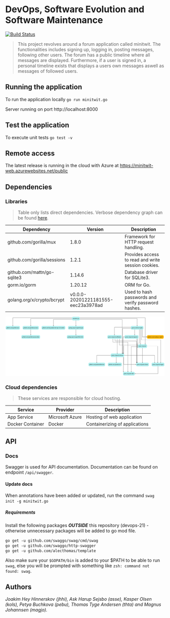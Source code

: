 # DevOps, Software Evolution and Software Maintenance

[![Build Status](https://dev.azure.com/kols/devops-21/_apis/build/status/heyjoakim.devops-21?branchName=main)](https://dev.azure.com/kols/devops-21/_build/latest?definitionId=5&branchName=main)

> This project revolves around a forum application called minitwit. The functionalities includes signing up, logging in, posting messages, following other users. The forum has a public timeline where all messages are displayed. Furthermore, if a user is signed in, a personal timeline exists that displays a users own messages aswell as messages of followed users. 


## Running the application
To run the application locally `go run minitwit.go`

Server running on port http://localhost:8000

## Test the application
To execute unit tests `go test -v`

## Remote access
The latest release is running in the cloud with Azure at <https://minitwit-web.azurewebsites.net/public>
## Dependencies
### Libraries
> Table only lists direct dependencies. Verbose dependency graph can be found [here](assets/dep_app_simple.png).

| **Dependency**                | **Version**                        	| **Description**                                    	|
|-----------------------------	|------------------------------------	|----------------------------------------------------	|
| github.com/gorilla/mux      	| 1.8.0                              	| Framework for HTTP request handling.               	|
| github.com/gorilla/sessions 	| 1.2.1                              	| Provides access to read and write session cookies. 	|
| github.com/mattn/go-sqlite3 	| 1.14.6                             	| Database driver for SQLite3.                       	|
| gorm.io/gorm               	| 1.20.12                           	| ORM for Go.                                        	|
| golang.org/x/crypto/bcrypt  	| v0.0.0-20201221181555-eec23a3978ad 	| Used to hash passwords and verify password hashes. 	|



<img src="assets/dep_app_simple.png"  />

### Cloud dependencies
> These services are responsible for cloud hosting.

| **Service**          	| **Provider**        	| **Description**                   |
|------------------	    |-----------------	    |--------------------------------	|
| App Service      	    | Microsoft Azure 	    | Hosting of web application     	|
| Docker Container 	    | Docker          	    | Containerizing of applications 	|

## API

### Docs

Swagger is used for API documentation. Documentation can be found on endpoint `/api/swagger`.

#### Update docs

When annotations have been added or updated, run the command ```swag init -g minitwit.go```

##### Requirements
Install the following packages ___OUTSIDE___ this repository (devops-21) - otherwise unnecessary packages will be added to go mod file.
```
go get -u github.com/swaggo/swag/cmd/swag
go get -u github.com/swaggo/http-swagger
go get -u github.com/alecthomas/template
```
Also make sure your `$GOPATH/bin` is added to your $PATH to be able to run `swag`, else you will be prompted with something like `zsh: command not found: swag`.

## Authors
*Joakim Hey Hinnerskov (jhhi), Ask Harup Sejsbo (asse), Kasper Olsen (kols), Petya Buchkova (pebu), Thomas Tyge Andersen (thta) and Magnus Johannsen (magjo).*

